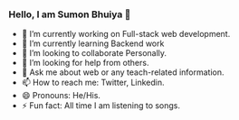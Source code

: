 ### Hello, I am Sumon Bhuiya 👋

- 🔭 I’m currently working on Full-stack web development.
- 🌱 I’m currently learning Backend work
- 👯 I’m looking to collaborate Personally.
- 🤔 I’m looking for help from others.
- 💬 Ask me about web or any teach-related information.
- 📫 How to reach me: Twitter, Linkedin.
- 😄 Pronouns: He/His.
- ⚡ Fun fact: All time I am listening to songs.
